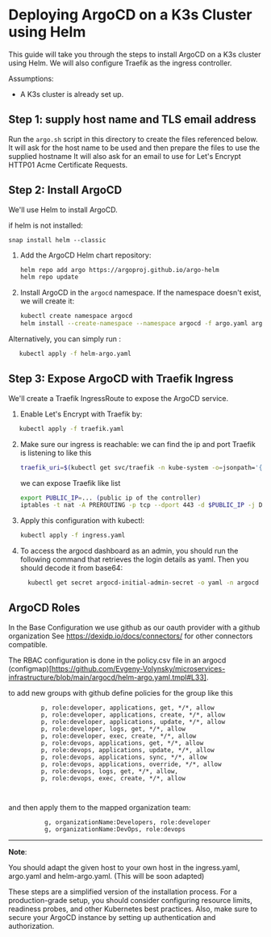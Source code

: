 
# Deploying ArgoCD on a K3s Cluster using Helm

This guide will take you through the steps to install ArgoCD on a K3s cluster using Helm. We will also configure Traefik as the ingress controller.

Assumptions:

- A K3s cluster is already set up.
## Step 1: supply host name and TLS email address
Run the `argo.sh` script in this directory to create the files referenced below.
It will ask for the host name to be used and then prepare the files to use the supplied hostname
It will also ask for an email to use for Let's Encrypt HTTP01 Acme Certificate Requests.


## Step 2: Install ArgoCD

We'll use Helm to install ArgoCD.

if helm is not installed:

`snap install helm --classic`

1. Add the ArgoCD Helm chart repository:
   ```bash
   helm repo add argo https://argoproj.github.io/argo-helm
   helm repo update
   ```
2. Install ArgoCD in the `argocd` namespace. If the namespace doesn't exist, we will create it:

   ```bash
   kubectl create namespace argocd
   helm install --create-namespace --namespace argocd -f argo.yaml argo argo/argo-cd
   ```
Alternatively, you can simply run :
```bash
   kubectl apply -f helm-argo.yaml

```

## Step 3: Expose ArgoCD with Traefik Ingress

We'll create a Traefik IngressRoute to expose the ArgoCD service.
1. Enable Let's Encrypt with Traefik by:
```bash
   kubectl apply -f traefik.yaml

```

2. Make sure our ingress is reachable:
   we can find the ip and port Traefik is listening to like this

   ```bash
   traefik_uri=$(kubectl get svc/traefik -n kube-system -o=jsonpath='{.status.loadBalancer.ingress[0].ip}''{":"}''{.spec.ports[?(@.port==443)].nodePort}')
   ```

   we can expose Traefik like list 
   ```bash
   export PUBLIC_IP=... (public ip of the controller)
   iptables -t nat -A PREROUTING -p tcp --dport 443 -d $PUBLIC_IP -j DNAT --to-destination $traefik_uri
   ```
3. Apply this configuration with kubectl:

   ```bash
   kubectl apply -f ingress.yaml
   ```
4. To access the argocd dashboard as an admin, you should run the following command that retrieves the login details as yaml. Then you should decode it from base64:
   ```bash
     kubectl get secret argocd-initial-admin-secret -o yaml -n argocd
   ```

## ArgoCD Roles

In the Base Configuration we use github as our oauth provider with a github organization
See https://dexidp.io/docs/connectors/ for other connectors compatible.

The RBAC configuration is done in the policy.csv file in an argocd (configmap)[https://github.com/Evgeny-Volynsky/microservices-infrastructure/blob/main/argocd/helm-argo.yaml.tmpl#L33].

to add new groups with github define policies for the group like this 

 ```csv
          p, role:developer, applications, get, */*, allow
          p, role:developer, applications, create, */*, allow
          p, role:developer, applications, update, */*, allow
          p, role:developer, logs, get, */*, allow
          p, role:developer, exec, create, */*, allow
          p, role:devops, applications, get, */*, allow
          p, role:devops, applications, update, */*, allow
          p, role:devops, applications, sync, */*, allow
          p, role:devops, applications, override, */*, allow
          p, role:devops, logs, get, */*, allow,
          p, role:devops, exec, create, */*, allow

     
   ```

  and then apply them to the mapped organization team:
  ```csv
            g, organizationName:Developers, role:developer
            g, organizationName:DevOps, role:devops
  ```
  




---

**Note**: 

You should adapt the given host to your own host in the ingress.yaml, argo.yaml and helm-argo.yaml. (This will be soon adapted)

These steps are a simplified version of the installation process. For a production-grade setup, you should consider configuring resource limits, readiness probes, and other Kubernetes best practices. Also, make sure to secure your ArgoCD instance by setting up authentication and authorization.

